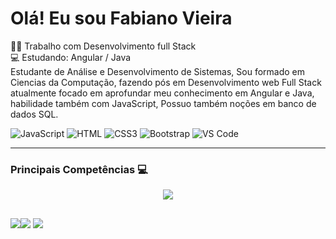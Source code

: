 # Olá! Eu sou Fabiano Vieira

👨‍💻 Trabalho com Desenvolvimento full Stack<br>
💻 Estudando: Angular / Java <br>
Estudante de Análise e Desenvolvimento de Sistemas, Sou formado em Ciencias da Computação, fazendo pós em Desenvolvimento web Full Stack atualmente focado em aprofundar meu conhecimento em Angular e Java, habilidade também com JavaScript, Possuo também noções em banco de dados SQL.


![JavaScript](https://img.shields.io/badge/JavaScript-F7DF1E?style=flat-square&logo=javascript&logoColor=black)
![HTML](https://img.shields.io/badge/HTML5-E34F26?style=flat-square&logo=html5&logoColor=white)
![CSS3](https://img.shields.io/badge/CSS3-1572B6?style=flat-square&logo=css3&logoColor=white)
![Bootstrap](https://img.shields.io/badge/Bootstrap-563D7C?style=flat-square&logo=bootstrap&logoColor=white)
![VS Code](https://img.shields.io/badge/VisualStudio-2C2B30?style=flastic&logo=VisualStudioCode&logoColor=007ACC)

<hr>

<h3>  Principais Competências 💻 </h3>
<div>
<p align="center">
  <a href="https://skillicons.dev">
     <img src="https://skillicons.dev/icons?i=angular,js,html,scala,css,java,spring,linux,github,bootstrap,jquery,postgres,idea">
  </a>
</p>
</div>

  ##
 
<div> 
  <a href="https://www.instagram.com/fabiano.2812/" target="_blank"><img src="https://img.shields.io/badge/-Instagram-%23E4405F?style=for-the-badge&logo=instagram&logoColor=white" target="_blank"></a
  <a href = "mailto:fabianovgg00@gmail.com"><img src="https://img.shields.io/badge/-Gmail-%23333?style=for-the-badge&logo=gmail&logoColor=white" target="_blank"></a>
  <a href="https://www.linkedin.com/in/fabiano-vieira-205879251/" target="_blank"><img src="https://img.shields.io/badge/-LinkedIn-%230077B5?style=for-the-badge&logo=linkedin&logoColor=white" target="_blank"></a> 
  
</div>
